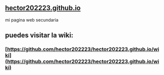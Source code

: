 ##  [hector202223.github.io](https://hector202223.github.io)
mi pagina web secundaria

## puedes visitar la wiki:
### [https://github.com/hector202223/hector202223.github.io/wiki](https://github.com/hector202223/hector202223.github.io/wiki)

